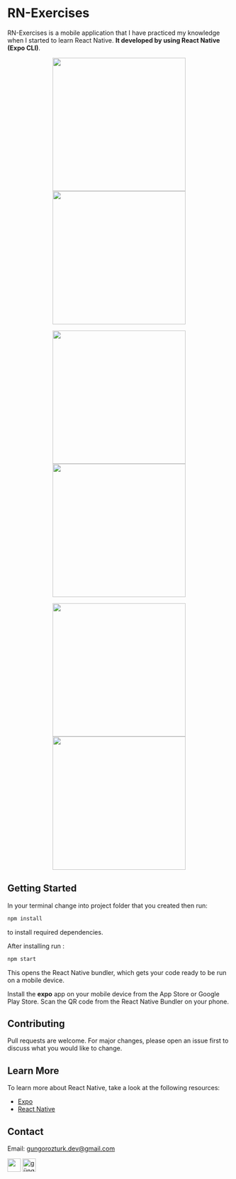 # RN-Exercises

RN-Exercises is a mobile application that I have practiced my knowledge when I started to learn React Native. **It developed by using React Native (Expo CLI)**.

<p align="center"><img align="center" src="https://github.com/gngrozturk/RN-Exercises/blob/master/ss/1.jpg" width="300" />   <img align="center" src="https://github.com/gngrozturk/RN-Exercises/blob/master/ss/2.jpg" width="300" /></p>

<p align="center"><img align="center" src="https://github.com/gngrozturk/RN-Exercises/blob/master/ss/3.jpg" width="300" />   <img align="center" src="https://github.com/gngrozturk/RN-Exercises/blob/master/ss/4.jpg" width="300" />   </p>

<p align="center"><img align="center" src="https://github.com/gngrozturk/RN-Exercises/blob/master/ss/5.jpg" width="300" />   <img align="center" src="https://github.com/gngrozturk/RN-Exercises/blob/master/ss/6.jpg" width="300" />   </p>

## Getting Started

In your terminal change into project folder that you created then run:
```bash
npm install
```
to install required dependencies.

After installing run :
```bash
npm start
```
This opens the React Native bundler, which gets your code ready to be run on a mobile device.

Install the **expo** app on your mobile device from the App Store or Google Play Store. Scan the QR code from the React Native Bundler on your phone.  

## Contributing
Pull requests are welcome. For major changes, please open an issue first to discuss what you would like to change.

## Learn More
To learn more about React Native, take a look at the following resources:
- [Expo](https://docs.expo.dev/get-started/installation/)
- [React Native](https://reactnative.dev/docs/getting-started)

## Contact
Email: gungorozturk.dev@gmail.com
<p align="left">
<a href="https://twitter.com/ozturkkgungorr" target="blank"><img align="center" src="https://github.com/gngrozturk/gngrozturk/blob/master/tw.svg" height="30" width="30" /></a>
<a href="https://linkedin.com/in/güngör-öztürk" target="blank"><img align="center" src="https://github.com/gngrozturk/gngrozturk/blob/master/in.svg" alt="güngör-öztürk" height="30" width="30" /></a>
</p>
